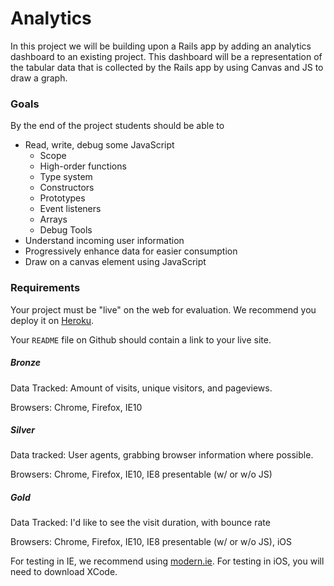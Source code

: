 # Analytics

In this project we will be building upon a Rails app by adding an
analytics dashboard to an existing project. This dashboard will be a
representation of the tabular data that is collected by the Rails app by
using Canvas and JS to draw a graph.

### Goals

By the end of the project students should be able to

- Read, write, debug some JavaScript
  - Scope
  - High-order functions
  - Type system
  - Constructors
  - Prototypes
  - Event listeners
  - Arrays
  - Debug Tools
- Understand incoming user information
- Progressively enhance data for easier consumption
- Draw on a canvas element using JavaScript


### Requirements

Your project must be "live" on the web for evaluation. We recommend you deploy it on [Heroku](http://Heroku.com).

Your `README` file on Github should contain a link to your live site.


##### Bronze

Data Tracked: Amount of visits, unique visitors, and pageviews.

Browsers: Chrome, Firefox, IE10

##### Silver

Data tracked: User agents, grabbing browser information where possible.

Browsers: Chrome, Firefox, IE10, IE8 presentable (w/ or w/o JS)

##### Gold

Data Tracked: I'd like to see the visit duration, with bounce rate

Browsers: Chrome, Firefox, IE10, IE8 presentable (w/ or w/o JS), iOS

For testing in IE, we recommend using [modern.ie](http://www.modern.ie/).
For testing in iOS, you will need to download XCode.

